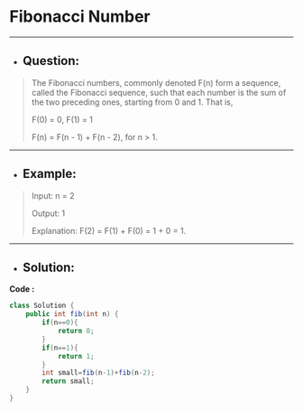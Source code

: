 # Fibonacci Number
---
- ## Question:
> The Fibonacci numbers, commonly denoted F(n) form a sequence, called the Fibonacci sequence, such that each number is the sum of the two preceding ones, starting from 0 and 1. That is,
> 
> F(0) = 0, F(1) = 1
> 
> F(n) = F(n - 1) + F(n - 2), for n > 1.
---
- ## Example:
> Input: n = 2
> 
> Output: 1
> 
> Explanation: F(2) = F(1) + F(0) = 1 + 0 = 1.
---
- ## Solution:
**Code :**
```java
class Solution {
    public int fib(int n) {
        if(n==0){
            return 0;
        }
        if(n==1){
            return 1;
        }
        int small=fib(n-1)+fib(n-2);
        return small;
    }
}
